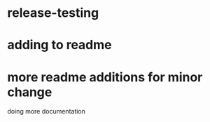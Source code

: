 # release-testing

# adding to readme

# more readme additions for minor change

doing more documentation
